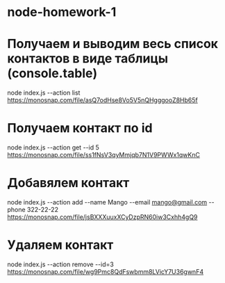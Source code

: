 # node-homework-1

# Получаем и выводим весь список контактов в виде таблицы (console.table)

node index.js --action list
https://monosnap.com/file/asQ7odHse8Vo5V5nQHgggooZ8Hb65f

# Получаем контакт по id

node index.js --action get --id 5
https://monosnap.com/file/ss1fNsV3qyMmjqb7N1V9PWWx1qwKnC

# Добавялем контакт

node index.js --action add --name Mango --email mango@gmail.com --phone
322-22-22 https://monosnap.com/file/jsBXXXuuxXCyDzpRN60iw3Cxhh4gQ9

# Удаляем контакт

node index.js --action remove --id=3
https://monosnap.com/file/wg9Pmc8QdFswbmm8LVicY7U36gwnF4
